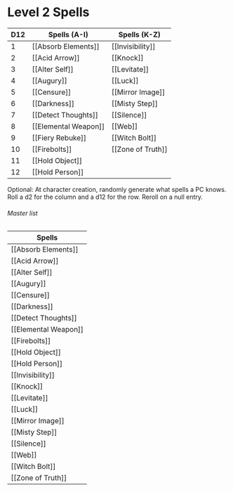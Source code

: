 # Level 2 Spells

| D12 | Spells (A-I)         | Spells (K-Z)      |
| --- | -------------------- | ----------------- |
| 1   | [[Absorb Elements]]  | [[Invisibility]]  |
| 2   | [[Acid Arrow]]       | [[Knock]]         |
| 3   | [[Alter Self]]       | [[Levitate]]      |
| 4   | [[Augury]]           | [[Luck]]          |
| 5   | [[Censure]]          | [[Mirror Image]]  |
| 6   | [[Darkness]]         | [[Misty Step]]    |
| 7   | [[Detect Thoughts]]  | [[Silence]]       |
| 8   | [[Elemental Weapon]] | [[Web]]           |
| 9   | [[Fiery Rebuke]]     | [[Witch Bolt]]    |
| 10  | [[Firebolts]]        | [[Zone of Truth]] |
| 11  | [[Hold Object]]      |                   |
| 12  | [[Hold Person]]      |                   |

Optional: At character creation, randomly generate what spells a PC knows. Roll a d2 for the column and a d12 for the row. Reroll on a null entry.




###### Master list

| Spells               |
| -------------------- |
| [[Absorb Elements]]  |
| [[Acid Arrow]]       |
| [[Alter Self]]       |
| [[Augury]]           |
| [[Censure]]          |
| [[Darkness]]         |
| [[Detect Thoughts]]  |
| [[Elemental Weapon]] |
| [[Firebolts]]        |
| [[Hold Object]]      |
| [[Hold Person]]      |
| [[Invisibility]]     |
| [[Knock]]            |
| [[Levitate]]         |
| [[Luck]]             |
| [[Mirror Image]]     |
| [[Misty Step]]       |
| [[Silence]]          |
| [[Web]]              |
| [[Witch Bolt]]       |
| [[Zone of Truth]]    |

